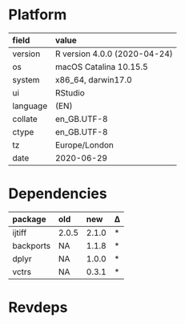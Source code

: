 # Platform

|field    |value                        |
|:--------|:----------------------------|
|version  |R version 4.0.0 (2020-04-24) |
|os       |macOS Catalina 10.15.5       |
|system   |x86_64, darwin17.0           |
|ui       |RStudio                      |
|language |(EN)                         |
|collate  |en_GB.UTF-8                  |
|ctype    |en_GB.UTF-8                  |
|tz       |Europe/London                |
|date     |2020-06-29                   |

# Dependencies

|package   |old   |new   |Δ  |
|:---------|:-----|:-----|:--|
|ijtiff    |2.0.5 |2.1.0 |*  |
|backports |NA    |1.1.8 |*  |
|dplyr     |NA    |1.0.0 |*  |
|vctrs     |NA    |0.3.1 |*  |

# Revdeps

